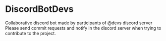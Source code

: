 # DiscordBotDevs
Collaborative discord bot made by participants of @devs discord server
Please send commit requests and notify in the discord server when trying to contribute to the project.
